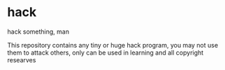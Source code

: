 # hack
hack something, man

This repository contains any tiny or huge hack program, you may not use them to attack others, only can be used in learning
and all copyright researves
